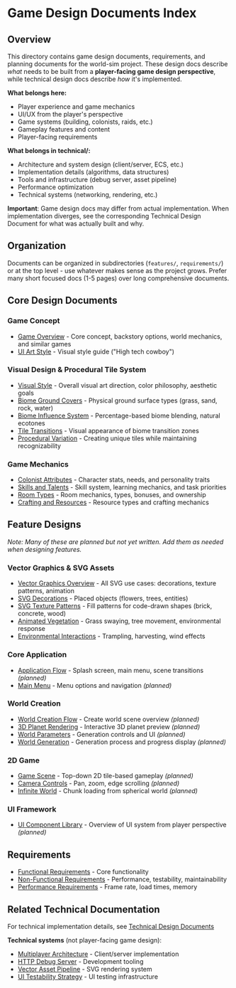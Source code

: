 # Game Design Documents Index

## Overview

This directory contains game design documents, requirements, and planning documents for the world-sim project. These design docs describe *what* needs to be built from a **player-facing game design perspective**, while technical design docs describe *how* it's implemented.

**What belongs here:**
- Player experience and game mechanics
- UI/UX from the player's perspective
- Game systems (building, colonists, raids, etc.)
- Gameplay features and content
- Player-facing requirements

**What belongs in technical/:**
- Architecture and system design (client/server, ECS, etc.)
- Implementation details (algorithms, data structures)
- Tools and infrastructure (debug server, asset pipeline)
- Performance optimization
- Technical systems (networking, rendering, etc.)

**Important**: Game design docs may differ from actual implementation. When implementation diverges, see the corresponding Technical Design Document for what was actually built and why.

## Organization

Documents can be organized in subdirectories (`features/`, `requirements/`) or at the top level - use whatever makes sense as the project grows. Prefer many short focused docs (1-5 pages) over long comprehensive documents.

## Core Design Documents

### Game Concept
- [Game Overview](./game-overview.md) - Core concept, backstory options, world mechanics, and similar games
- [UI Art Style](./ui-art-style.md) - Visual style guide ("High tech cowboy")

### Visual Design & Procedural Tile System
- [Visual Style](./visual-style.md) - Overall visual art direction, color philosophy, aesthetic goals
- [Biome Ground Covers](./biome-ground-covers.md) - Physical ground surface types (grass, sand, rock, water)
- [Biome Influence System](./biome-influence-system.md) - Percentage-based biome blending, natural ecotones
- [Tile Transitions](./tile-transitions.md) - Visual appearance of biome transition zones
- [Procedural Variation](./procedural-variation.md) - Creating unique tiles while maintaining recognizability

### Game Mechanics
- [Colonist Attributes](./mechanics/colonists.md) - Character stats, needs, and personality traits
- [Skills and Talents](./mechanics/skills.md) - Skill system, learning mechanics, and task priorities
- [Room Types](./mechanics/rooms.md) - Room mechanics, types, bonuses, and ownership
- [Crafting and Resources](./mechanics/crafting.md) - Resource types and crafting mechanics

## Feature Designs

*Note: Many of these are planned but not yet written. Add them as needed when designing features.*

### Vector Graphics & SVG Assets
- [Vector Graphics Overview](./features/vector-graphics/README.md) - All SVG use cases: decorations, texture patterns, animation
- [SVG Decorations](./features/vector-graphics/svg-decorations.md) - Placed objects (flowers, trees, entities)
- [SVG Texture Patterns](./features/vector-graphics/svg-texture-patterns.md) - Fill patterns for code-drawn shapes (brick, concrete, wood)
- [Animated Vegetation](./features/vector-graphics/animated-vegetation.md) - Grass swaying, tree movement, environmental response
- [Environmental Interactions](./features/vector-graphics/environmental-interactions.md) - Trampling, harvesting, wind effects

### Core Application
- [Application Flow](./features/application-flow/README.md) - Splash screen, main menu, scene transitions *(planned)*
- [Main Menu](./features/main-menu/README.md) - Menu options and navigation *(planned)*

### World Creation
- [World Creation Flow](./features/world-creation/README.md) - Create world scene overview *(planned)*
- [3D Planet Rendering](./features/world-creation/planet-rendering.md) - Interactive 3D planet preview *(planned)*
- [World Parameters](./features/world-creation/parameters.md) - Generation controls and UI *(planned)*
- [World Generation](./features/world-creation/generation.md) - Generation process and progress display *(planned)*

### 2D Game
- [Game Scene](./features/game/README.md) - Top-down 2D tile-based gameplay *(planned)*
- [Camera Controls](./features/game/camera-controls.md) - Pan, zoom, edge scrolling *(planned)*
- [Infinite World](./features/game/infinite-world.md) - Chunk loading from spherical world *(planned)*

### UI Framework
- [UI Component Library](./features/ui-framework/README.md) - Overview of UI system from player perspective *(planned)*

## Requirements

- [Functional Requirements](./requirements/functional.md) - Core functionality
- [Non-Functional Requirements](./requirements/non-functional.md) - Performance, testability, maintainability
- [Performance Requirements](./requirements/performance.md) - Frame rate, load times, memory

## Related Technical Documentation

For technical implementation details, see [Technical Design Documents](/docs/technical/INDEX.md)

**Technical systems** (not player-facing game design):
- [Multiplayer Architecture](/docs/technical/multiplayer-architecture.md) - Client/server implementation
- [HTTP Debug Server](/docs/technical/http-debug-server.md) - Development tooling
- [Vector Asset Pipeline](/docs/technical/vector-asset-pipeline.md) - SVG rendering system
- [UI Testability Strategy](/docs/technical/ui-testability-strategy.md) - UI testing infrastructure

